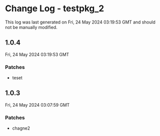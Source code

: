 # Change Log - testpkg_2

This log was last generated on Fri, 24 May 2024 03:19:53 GMT and should not be manually modified.

## 1.0.4
Fri, 24 May 2024 03:19:53 GMT

### Patches

- teset

## 1.0.3
Fri, 24 May 2024 03:07:59 GMT

### Patches

- chagne2

